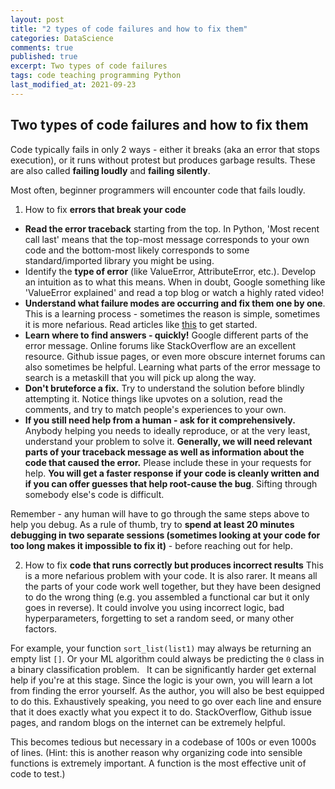 ```yaml
---
layout: post
title: "2 types of code failures and how to fix them"
categories: DataScience
comments: true
published: true
excerpt: Two types of code failures
tags: code teaching programming Python
last_modified_at: 2021-09-23
---
```


## Two types of code failures and how to fix them

Code typically fails in only 2 ways - either it breaks (aka an error that stops execution), or it runs without protest but produces garbage results. These are also called **failing loudly** and **failing silently**.

Most often, beginner programmers will encounter code that fails loudly.

1. How to fix **errors that break your code**

- **Read the error traceback** starting from the top. In Python, 'Most recent call last' means that the top-most message corresponds to your own code and the bottom-most likely corresponds to some standard/imported library you might be using.
- Identify the **type of error** (like ValueError, AttributeError, etc.). Develop an intuition as to what this means. When in doubt, Google something like 'ValueError explained' and read a top blog or watch a highly rated video!
- **Understand what failure modes are occurring and fix them one by one**. This is a learning process - sometimes the reason is simple, sometimes it is more nefarious. Read articles like [this](https://realpython.com/python-traceback/) to get started.
- **Learn where to find answers - quickly!** Google different parts of the error message. Online forums like StackOverflow are an excellent resource. Github issue pages, or even more obscure internet forums can also sometimes be helpful. Learning what parts of the error message to search is a metaskill that you will pick up along the way.
- **Don't bruteforce a fix.** Try to understand the solution before blindly attempting it. Notice things like upvotes on a solution, read the comments, and try to match people's experiences to your own.
- **If you still need help from a human - ask for it comprehensively.** Anybody helping you needs to ideally reproduce, or at the very least, understand your problem to solve it. **Generally, we will need relevant parts of your traceback message as well as information about the code that caused the error.** Please include these in your requests for help. **You will get a faster response if your code is cleanly written and if you can offer guesses that help root-cause the bug**. Sifting through somebody else's code is difficult.

Remember - any human will have to go through the same steps above to help you debug. As a rule of thumb, try to **spend at least 20 minutes debugging in two separate sessions (sometimes looking at your code for too long makes it impossible to fix it)** - before reaching out for help.


2. How to fix **code that runs correctly but produces incorrect results**
This is a more nefarious problem with your code. It is also rarer. It means all the parts of your code work well together, but they have been designed to do the wrong thing (e.g. you assembled a functional car but it only goes in reverse). It could involve you using incorrect logic, bad hyperparameters, forgetting to set a random seed, or many other factors.

For example, your function `sort_list(list1)` may always be returning an empty list `[]`. Or your ML algorithm could always be predicting the `0` class in a binary classification problem.
 
It can be significantly harder get external help if you're at this stage. Since the logic is your own, you will learn a lot from finding the error yourself. As the author, you will also be best equipped to do this. Exhaustively speaking, you need to go over each line and ensure that it does exactly what you expect it to do. StackOverflow, Github issue pages, and random blogs on the internet can be extremely helpful.

This becomes tedious but necessary in a codebase of 100s or even 1000s of lines. (Hint: this is another reason why organizing code into sensible functions is extremely important. A function is the most effective unit of code to test.)
